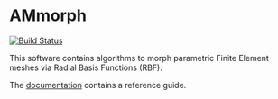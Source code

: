 # AMmorph

[![Build Status](https://travis-ci.com/AppliedMechanics/AMmorph.svg?branch=master)](https://travis-ci.com/AppliedMechanics/AMmorph)

This software contains algorithms to morph parametric Finite Element meshes
via Radial Basis Functions (RBF).

The [documentation](https://ammorph.readthedocs.io) contains a reference guide.

